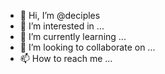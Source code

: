 - 👋 Hi, I’m @deciples
- 👀 I’m interested in ...
- 🌱 I’m currently learning ...
- 💞️ I’m looking to collaborate on ...
- 📫 How to reach me ...

<!---
deciples/deciples is a ✨ special ✨ repository because its `README.md` (this file) appears on your GitHub profile.
You can click the Preview link to take a look at your changes.
--->
